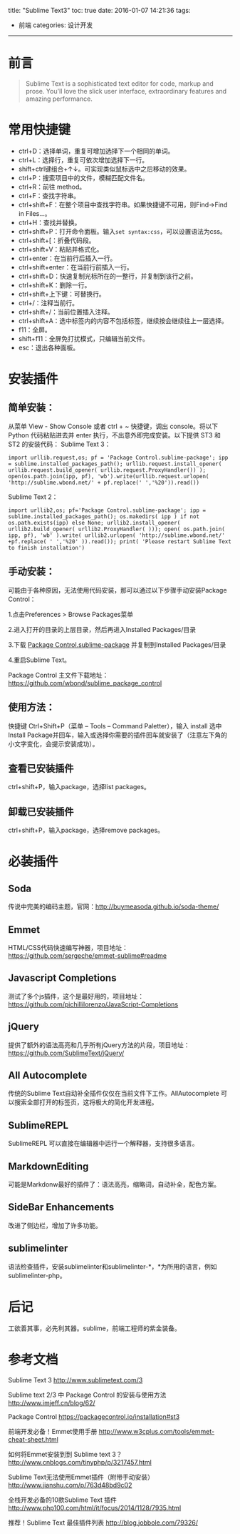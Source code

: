 title: "Sublime Text3"
toc: true
date: 2016-01-07 14:21:36
tags:
- 前端
categories: 设计开发
---
# 前言
> Sublime Text is a sophisticated text editor for code, markup and prose.
You'll love the slick user interface, extraordinary features and amazing performance.

<!--more-->

# 常用快捷键
- ctrl+D：选择单词，重复可增加选择下一个相同的单词。
- ctrl+L：选择行，重复可依次增加选择下一行。
- shift+ctrl键组合+↑↓。可实现类似鼠标选中之后移动的效果。
- ctrl+P：搜索项目中的文件，模糊匹配文件名。
- ctrl+R：前往 method。
- ctrl+F：查找字符串。
- ctrl+shift+F：在整个项目中查找字符串。如果快捷键不可用，则Find->Find in Files...。
- ctrl+H：查找并替换。
- ctrl+shift+P：打开命令面板。输入`set syntax:css`，可以设置语法为css。
- ctrl+shift+[：折叠代码段。
- ctrl+shift+V：粘贴并格式化。
- ctrl+enter：在当前行后插入一行。
- ctrl+shift+enter：在当前行前插入一行。
- ctrl+shift+D：快速复制光标所在的一整行，并复制到该行之前。
- ctrl+shift+K：删除一行。
- ctrl+shift+上下键：可替换行。
- ctrl+/：注释当前行。
- ctrl+shift+/：当前位置插入注释。
- ctrl+shift+A：选中标签内的内容不包括标签，继续按会继续往上一层选择。
- f11：全屏。
- shift+f11：全屏免打扰模式，只编辑当前文件。
- esc：退出各种面板。

# 安装插件
## 简单安装：
从菜单 View - Show Console 或者 ctrl + ~ 快捷键，调出 console。将以下 Python 代码粘贴进去并 enter 执行，不出意外即完成安装。以下提供 ST3 和 ST2 的安装代码：
Sublime Text 3：
```
import urllib.request,os; pf = 'Package Control.sublime-package'; ipp = sublime.installed_packages_path(); urllib.request.install_opener( urllib.request.build_opener( urllib.request.ProxyHandler()) ); open(os.path.join(ipp, pf), 'wb').write(urllib.request.urlopen( 'http://sublime.wbond.net/' + pf.replace(' ','%20')).read())
```

Sublime Text 2：
```
import urllib2,os; pf='Package Control.sublime-package'; ipp = sublime.installed_packages_path(); os.makedirs( ipp ) if not os.path.exists(ipp) else None; urllib2.install_opener( urllib2.build_opener( urllib2.ProxyHandler( ))); open( os.path.join( ipp, pf), 'wb' ).write( urllib2.urlopen( 'http://sublime.wbond.net/' +pf.replace( ' ','%20' )).read()); print( 'Please restart Sublime Text to finish installation')
```

## 手动安装：

可能由于各种原因，无法使用代码安装，那可以通过以下步骤手动安装Package Control：

1.点击Preferences > Browse Packages菜单

2.进入打开的目录的上层目录，然后再进入Installed Packages/目录

3.下载 [Package Control.sublime-package](https://sublime.wbond.net/Package%20Control.sublime-package) 并复制到Installed Packages/目录

4.重启Sublime Text。

Package Control 主文件下载地址：https://github.com/wbond/sublime_package_control

## 使用方法：

快捷键 Ctrl+Shift+P（菜单 – Tools – Command Paletter），输入 install 选中Install Package并回车，输入或选择你需要的插件回车就安装了（注意左下角的小文字变化，会提示安装成功）。

## 查看已安装插件
ctrl+shift+P，输入package，选择list packages。

## 卸载已安装插件
ctrl+shift+P，输入package，选择remove packages。

# 必装插件
## Soda
传说中完美的编码主题，官网：http://buymeasoda.github.io/soda-theme/

## Emmet
HTML/CSS代码快速编写神器，项目地址：https://github.com/sergeche/emmet-sublime#readme

## Javascript Completions
测试了多个js插件，这个是最好用的，项目地址：https://github.com/pichillilorenzo/JavaScript-Completions

## jQuery
提供了额外的语法高亮和几乎所有jQuery方法的片段，项目地址：https://github.com/SublimeText/jQuery/

## All Autocomplete
传统的Sublime Text自动补全插件仅仅在当前文件下工作。AllAutocomplete 可以搜索全部打开的标签页，这将极大的简化开发进程。

## SublimeREPL
SublimeREPL 可以直接在编辑器中运行一个解释器，支持很多语言。

## MarkdownEditing
可能是Markdonw最好的插件了：语法高亮，缩略词，自动补全，配色方案。

## SideBar Enhancements
改进了侧边栏，增加了许多功能。

## sublimelinter
语法检查插件，安装sublimelinter和sublimelinter-\*，\*为所用的语言，例如sublimelinter-php。

# 后记
工欲善其事，必先利其器。sublime，前端工程师的紫金装备。

# 参考文档
Sublime Text 3
http://www.sublimetext.com/3

Sublime text 2/3 中 Package Control 的安装与使用方法
http://www.imjeff.cn/blog/62/

Package Control 
https://packagecontrol.io/installation#st3

前端开发必备！Emmet使用手册
http://www.w3cplus.com/tools/emmet-cheat-sheet.html

如何将Emmet安装到到 Sublime text 3？
http://www.cnblogs.com/tinyphp/p/3217457.html

Sublime Text无法使用Emmet插件（附带手动安装）
http://www.jianshu.com/p/763d48bd9c02

全栈开发必备的10款Sublime Text 插件
http://www.php100.com/html/it/focus/2014/1128/7935.html

推荐！Sublime Text 最佳插件列表
http://blog.jobbole.com/79326/



